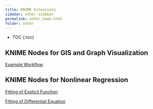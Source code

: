 ```yaml
---
title: KNIME Extensions
sidebar: other_sidebar
permalink: other_home.html
folder: other
---
```


* TOC
{:toc}

## KNIME Nodes for GIS and Graph Visualization

[Example Workflow](https://github.com/SiLeBAT/BfROpenLabResources/raw/master/GitHubPages/workflows/GIS_Example.zip)

## KNIME Nodes for Nonlinear Regression

[Fitting of Explicit Function](https://github.com/SiLeBAT/BfROpenLabResources/raw/master/GitHubPages/workflows/Fitting.zip)

[Fitting of Differential Equation](https://github.com/SiLeBAT/BfROpenLabResources/raw/master/GitHubPages/workflows/FittingDiff.zip)